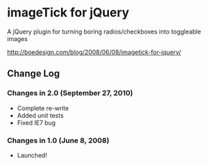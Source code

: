 # imageTick for jQuery

A jQuery plugin for turning boring radios/checkboxes into toggleable images

http://boedesign.com/blog/2008/06/08/imagetick-for-jquery/

## Change Log

### Changes in 2.0 (September 27, 2010)

* Complete re-write
* Added unit tests
* Fixed IE7 bug

### Changes in 1.0 (June 8, 2008)

* Launched!
